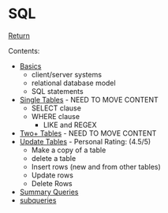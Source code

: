 
# SQL
[Return](../../README.md)

Contents:
* [Basics](basics.md)
    * client/server systems
    * relational database model
    * SQL statements
* [Single Tables](single-table.md) - NEED TO MOVE CONTENT
    * SELECT clause
    * WHERE clause
        * LIKE and REGEX
* [Two+ Tables](two-or-more-tables.md) - NEED TO MOVE CONTENT
* [Update Tables](update-tables.md) - Personal Rating: (4.5/5)
    * Make a copy of a table
    * delete a table
    * Insert rows (new and from other tables)
    * Update rows
    * Delete Rows
* [Summary Queries](summary-queries.md)
* [subqueries](subqueries.md)
